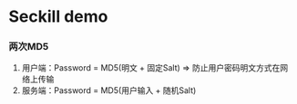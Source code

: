 # Seckill demo 

### 两次MD5

1. 用户端：Password = MD5(明文 + 固定Salt)   => 防止用户密码明文方式在网络上传输
2. 服务端：Password = MD5(用户输入 + 随机Salt)